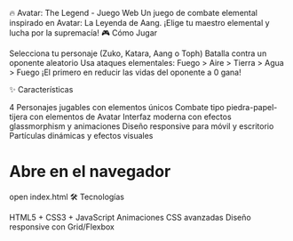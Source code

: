🔥 Avatar: The Legend - Juego Web
Un juego de combate elemental inspirado en Avatar: La Leyenda de Aang. ¡Elige tu maestro elemental y lucha por la supremacía!
🎮 Cómo Jugar

Selecciona tu personaje (Zuko, Katara, Aang o Toph)
Batalla contra un oponente aleatorio
Usa ataques elementales: Fuego > Aire > Tierra > Agua > Fuego
¡El primero en reducir las vidas del oponente a 0 gana!

✨ Características

4 Personajes jugables con elementos únicos
Combate tipo piedra-papel-tijera con elementos de Avatar
Interfaz moderna con efectos glassmorphism y animaciones
Diseño responsive para móvil y escritorio
Partículas dinámicas y efectos visuales

# Abre en el navegador
open index.html
🛠️ Tecnologías

HTML5 + CSS3 + JavaScript
Animaciones CSS avanzadas
Diseño responsive con Grid/Flexbox